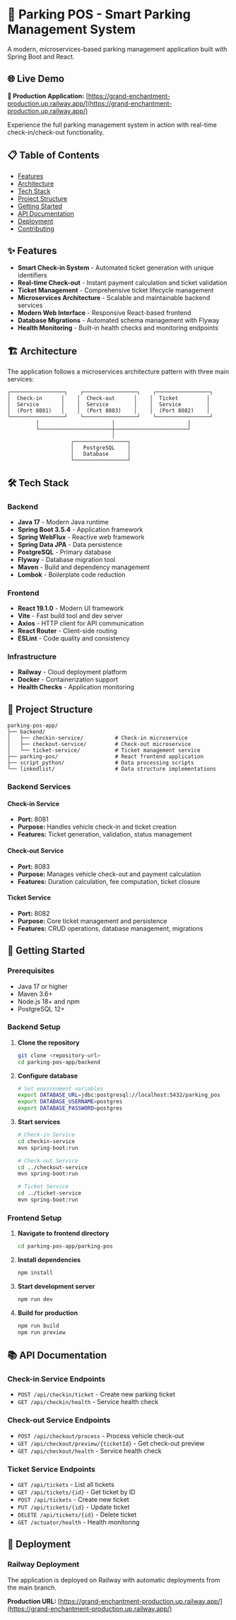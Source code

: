 # 🚗 Parking POS - Smart Parking Management System

A modern, microservices-based parking management application built with Spring Boot and React.

## 🌐 Live Demo

**🚀 Production Application:** [https://grand-enchantment-production.up.railway.app/](https://grand-enchantment-production.up.railway.app/)

Experience the full parking management system in action with real-time check-in/check-out functionality.

## 📋 Table of Contents

- [Features](#-features)
- [Architecture](#-architecture)
- [Tech Stack](#-tech-stack)
- [Project Structure](#-project-structure)
- [Getting Started](#-getting-started)
- [API Documentation](#-api-documentation)
- [Deployment](#-deployment)
- [Contributing](#-contributing)

## ✨ Features

- **Smart Check-in System** - Automated ticket generation with unique identifiers
- **Real-time Check-out** - Instant payment calculation and ticket validation
- **Ticket Management** - Comprehensive ticket lifecycle management
- **Microservices Architecture** - Scalable and maintainable backend services
- **Modern Web Interface** - Responsive React-based frontend
- **Database Migrations** - Automated schema management with Flyway
- **Health Monitoring** - Built-in health checks and monitoring endpoints

## 🏗️ Architecture

The application follows a microservices architecture pattern with three main services:

```
┌─────────────────┐    ┌─────────────────┐    ┌─────────────────┐
│  Check-in      │    │  Check-out      │    │  Ticket         │
│  Service       │    │  Service        │    │  Service        │
│  (Port 8081)   │    │  (Port 8083)    │    │  (Port 8082)    │
└─────────────────┘    └─────────────────┘    └─────────────────┘
         │                       │                       │
         └───────────────────────┼───────────────────────┘
                                 │
                    ┌─────────────────┐
                    │   PostgreSQL    │
                    │   Database      │
                    └─────────────────┘
```

## 🛠️ Tech Stack

### Backend
- **Java 17** - Modern Java runtime
- **Spring Boot 3.5.4** - Application framework
- **Spring WebFlux** - Reactive web framework
- **Spring Data JPA** - Data persistence
- **PostgreSQL** - Primary database
- **Flyway** - Database migration tool
- **Maven** - Build and dependency management
- **Lombok** - Boilerplate code reduction

### Frontend
- **React 19.1.0** - Modern UI framework
- **Vite** - Fast build tool and dev server
- **Axios** - HTTP client for API communication
- **React Router** - Client-side routing
- **ESLint** - Code quality and consistency

### Infrastructure
- **Railway** - Cloud deployment platform
- **Docker** - Containerization support
- **Health Checks** - Application monitoring

## 📁 Project Structure

```
parking-pos-app/
├── backend/
│   ├── checkin-service/          # Check-in microservice
│   ├── checkout-service/         # Check-out microservice
│   └── ticket-service/           # Ticket management service
├── parking-pos/                  # React frontend application
├── script_python/                # Data processing scripts
└── linkedlist/                   # Data structure implementations
```

### Backend Services

#### Check-in Service
- **Port:** 8081
- **Purpose:** Handles vehicle check-in and ticket creation
- **Features:** Ticket generation, validation, status management

#### Check-out Service
- **Port:** 8083
- **Purpose:** Manages vehicle check-out and payment calculation
- **Features:** Duration calculation, fee computation, ticket closure

#### Ticket Service
- **Port:** 8082
- **Purpose:** Core ticket management and persistence
- **Features:** CRUD operations, database management, migrations

## 🚀 Getting Started

### Prerequisites

- Java 17 or higher
- Maven 3.6+
- Node.js 18+ and npm
- PostgreSQL 12+

### Backend Setup

1. **Clone the repository**
   ```bash
   git clone <repository-url>
   cd parking-pos-app/backend
   ```

2. **Configure database**
   ```bash
   # Set environment variables
   export DATABASE_URL=jdbc:postgresql://localhost:5432/parking_pos
   export DATABASE_USERNAME=postgres
   export DATABASE_PASSWORD=postgres
   ```

3. **Start services**
   ```bash
   # Check-in Service
   cd checkin-service
   mvn spring-boot:run
   
   # Check-out Service
   cd ../checkout-service
   mvn spring-boot:run
   
   # Ticket Service
   cd ../ticket-service
   mvn spring-boot:run
   ```

### Frontend Setup

1. **Navigate to frontend directory**
   ```bash
   cd parking-pos-app/parking-pos
   ```

2. **Install dependencies**
   ```bash
   npm install
   ```

3. **Start development server**
   ```bash
   npm run dev
   ```

4. **Build for production**
   ```bash
   npm run build
   npm run preview
   ```

## 📚 API Documentation

### Check-in Service Endpoints
- `POST /api/checkin/ticket` - Create new parking ticket
- `GET /api/checkin/health` - Service health check

### Check-out Service Endpoints
- `POST /api/checkout/process` - Process vehicle check-out
- `GET /api/checkout/preview/{ticketId}` - Get check-out preview
- `GET /api/checkout/health` - Service health check

### Ticket Service Endpoints
- `GET /api/tickets` - List all tickets
- `GET /api/tickets/{id}` - Get ticket by ID
- `POST /api/tickets` - Create new ticket
- `PUT /api/tickets/{id}` - Update ticket
- `DELETE /api/tickets/{id}` - Delete ticket
- `GET /actuator/health` - Health monitoring

## 🚀 Deployment

### Railway Deployment

The application is deployed on Railway with automatic deployments from the main branch.

**Production URL:** [https://grand-enchantment-production.up.railway.app/](https://grand-enchantment-production.up.railway.app/)
